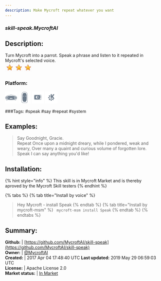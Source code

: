 ```yaml
---
description: Make Mycroft repeat whatever you want
---
```


### _skill-speak.MycroftAI_  
## Description:  
Turn Mycroft into a parrot.  Speak a phrase and listen to it repeated in Mycroft's selected voice.  
![](../.gitbook/assets/star.png)![](../.gitbook/assets/star.png)![](../.gitbook/assets/star.png)  
### Platform:  
 ![Mark I](../.gitbook/assets/mark-1-icon.png)  ![Mark II](../.gitbook/assets/mark-2-icon.png)  ![Picroft](../.gitbook/assets/picroft-icon.png)  ![plasmoid](../.gitbook/assets/kde.png)   
  
###Tags: \#speak \#say \#repeat \#system   
## Examples:  
> Say Goodnight, Gracie.  
> Repeat Once upon a midnight dreary, while I pondered, weak and weary, Over many a quaint and curious volume of forgotten lore.  
> Speak I can say anything you'd like!  
  
## Installation:  
{% hint style="info" %}
This skill is in Mycroft Market and is thereby aproved by the Mycroft Skill testers
{% endhint %}
    
{% tabs %}
{% tab title="Install by voice" %}
> Hey Mycroft - install Speak
{% endtab %}
  {% tab title="Install by mycroft-msm" %}
``` mycroft-msm install Speak```
{% endtab %}
  {% endtabs %}
    
## Summary:  
**Github:** | [https://github.com/MycroftAI/skill-speak](https://github.com/MycroftAI/skill-speak)  
**Owner:** | [@MycroftAI](https://github.com/MycroftAI)  
**Created:** | 2017 Apr 04 17:48:40 UTC  **Last updated:** 2019 May 29 06:59:03 UTC  
**License:** | Apache License 2.0  
**Market status:** | [In Market](https://market.mycroft.ai/skill/mycroft-speak)  

